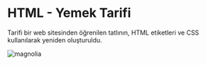 # HTML - Yemek Tarifi
Tarifi bir web sitesinden öğrenilen tatlının, HTML etiketleri ve CSS kullanılarak yeniden oluşturuldu.

![magnolia](https://user-images.githubusercontent.com/95178772/153256533-3b0eb0d6-945d-448b-9911-6ede360b3a35.PNG)
